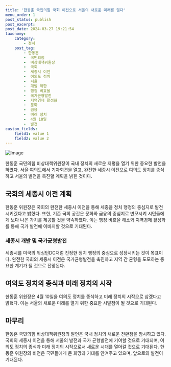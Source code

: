 ```yaml
---
title: '한동훈 국민의힘 국회 이전으로 서울의 새로운 미래를 열다'
menu_order: 1
post_status: publish
post_excerpt: 
post_date: 2024-03-27 19:21:54
taxonomy:
    category:
        - 정치
    post_tag:
        - 한동훈
        -  국민의힘
        -  비상대책위원장
        -  국회
        -  세종시 이전
        -  여의도 정치
        -  서울
        -  개발 제한
        -  행정 비효율
        -  국가균형발전
        -  지역경제 활성화
        -  문화
        -  금융
        -  미래 정치
        -  4월 10일
        -  발전
custom_fields:
    field1: value 1
    field2: value 2
---
```


![Image](https://imgnews.pstatic.net/image/025/2024/03/27/0003350139_001_20240327093801170.jpg?type=w647)

한동훈 국민의힘 비상대책위원장이 국내 정치의 새로운 지평을 열기 위한 중요한 발언을 하였다. 서울 여의도에서 기자회견을 열고, 완전한 세종시 이전으로 여의도 정치를 종식하고 서울의 발전을 촉진할 계획을 밝힌 것이다.
## 국회의 세종시 이전 계획
한동훈 위원장은 국회의 완전한 세종시 이전을 통해 세종을 정치 행정의 중심지로 발전시키겠다고 밝혔다. 또한, 기존 국회 공간은 문화와 금융의 중심지로 변모시켜 시민들에게 보다 나은 가치를 제공할 것을 약속하였다. 이는 행정 비효율 해소와 지역경제 활성화를 통해 국가 발전에 이바지할 것으로 기대된다.
### 세종시 개발 및 국가균형발전
세종시를 미국의 워싱턴DC처럼 진정한 정치 행정의 중심으로 성장시키는 것이 목표이다. 완전한 국회의 세종시 이전은 국가균형발전을 촉진하고 지역 간 균형을 도모하는 중요한 계기가 될 것으로 전망된다.
## 여의도 정치의 종식과 미래 정치의 시작
한동훈 위원장은 4월 10일을 여의도 정치를 종식하고 미래 정치의 시작으로 삼겠다고 밝혔다. 이는 서울의 새로운 미래를 열기 위한 중요한 시발점이 될 것으로 기대된다.
## 마무리
한동훈 국민의힘 비상대책위원장의 발언은 국내 정치의 새로운 전환점을 암시하고 있다. 국회의 세종시 이전을 통해 서울의 발전과 국가 균형발전에 기여할 것으로 기대되며, 여의도 정치의 종식과 미래 정치의 시작으로서 새로운 시대를 열어갈 것으로 기대된다. 한동훈 위원장의 비전은 국민들에게 큰 희망과 기대를 안겨주고 있으며, 앞으로의 발전이 기대된다.
